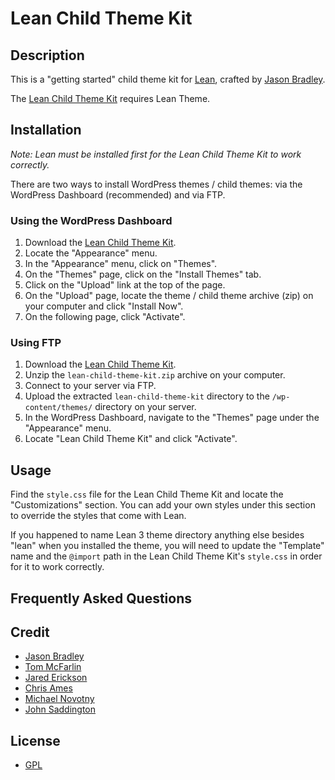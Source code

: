# Lean Child Theme Kit

## Description

This is a "getting started" child theme kit for [Lean](http://leantheme.co), crafted by [Jason Bradley](http://jasonbradley.me).

The [Lean Child Theme Kit](https://github.com/jbrad/lean-child-theme-kit) requires Lean Theme.

## Installation

*Note: Lean must be installed first for the Lean Child Theme Kit to work correctly.*

There are two ways to install WordPress themes / child themes: via the WordPress Dashboard (recommended) and via FTP. 

### Using the WordPress Dashboard

1. Download the [Lean Child Theme Kit](https://github.com/jbrad/lean-child-theme-kit/zipball/master).
2. Locate the "Appearance" menu.
3. In the "Appearance" menu, click on "Themes".
4. On the "Themes" page, click on the "Install Themes" tab.
5. Click on the "Upload" link at the top of the page.
6. On the "Upload" page, locate the theme / child theme archive (zip) on your computer and click "Install Now".
7. On the following page, click "Activate".

### Using FTP

1. Download the [Lean Child Theme Kit](https://github.com/jbrad/lean-child-theme-kit/zipball/master).
2. Unzip the ```lean-child-theme-kit.zip``` archive on your computer.
3. Connect to your server via FTP.
4. Upload the extracted ```lean-child-theme-kit``` directory to the ```/wp-content/themes/``` directory on your server.
6. In the WordPress Dashboard, navigate to the "Themes" page under the "Appearance" menu.
7. Locate "Lean Child Theme Kit" and click "Activate".

## Usage

Find the ```style.css``` file for the Lean Child Theme Kit and locate the "Customizations" section. You can add your own styles under this section to override the styles that come with Lean.

If you happened to name Lean 3 theme directory anything else besides "lean" when you installed the theme, you will need to update the "Template" name and the ```@import``` path in the Lean Child Theme Kit's ```style.css``` in order for it to work correctly.

## Frequently Asked Questions

## Credit

* [Jason Bradley](http://jasonbradley.me)
* [Tom McFarlin](http://tommfarlin.com)
* [Jared Erickson](http://jarederickson.com)
* [Chris Ames](http://chrisam.es)
* [Michael Novotny](http://manovotny.com)
* [John Saddington](http://john.do)

## License

* [GPL](http://www.gnu.org/licenses/gpl-3.0.html)